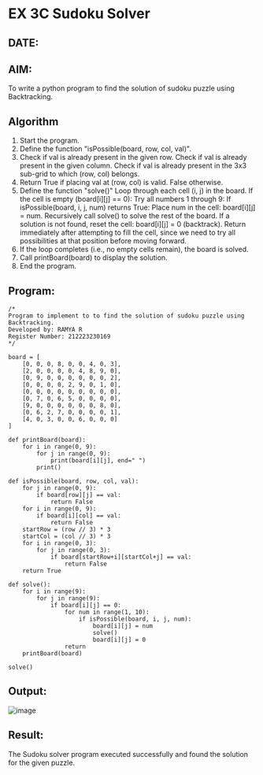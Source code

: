 # EX 3C Sudoku Solver
## DATE:
## AIM:
To write a python program to find the solution of sudoku puzzle using Backtracking.


## Algorithm
1. Start the program.
2. Define the function "isPossible(board, row, col, val)".
3. Check if val is already present in the given row. Check if val is already present in the given column. Check if val is already present in the 3x3 sub-grid to which (row, col) belongs.
4. Return True if placing val at (row, col) is valid. False otherwise.
5. Define the function "solve()" Loop through each cell (i, j) in the board. If the cell is empty (board[i][j] == 0): Try all numbers 1 through 9: If isPossible(board, i, j, num) returns True: Place num in the cell: board[i][j] = num. Recursively call solve() to solve the rest of the board. If a solution is not found, reset the cell: board[i][j] = 0 (backtrack). Return immediately after attempting to fill the cell, since we need to try all possibilities at that position before moving forward.
6. If the loop completes (i.e., no empty cells remain), the board is solved.
7. Call printBoard(board) to display the solution.
8. End the program.  

## Program:
```
/*
Program to implement to to find the solution of sudoku puzzle using Backtracking.
Developed by: RAMYA R
Register Number: 212223230169
*/
```
```
board = [
    [0, 0, 0, 8, 0, 0, 4, 0, 3],
    [2, 0, 0, 0, 0, 4, 8, 9, 0],
    [0, 9, 0, 0, 0, 0, 0, 0, 2],
    [0, 0, 0, 0, 2, 9, 0, 1, 0],
    [0, 0, 0, 0, 0, 0, 0, 0, 0],
    [0, 7, 0, 6, 5, 0, 0, 0, 0],
    [9, 0, 0, 0, 0, 0, 0, 8, 0],
    [0, 6, 2, 7, 0, 0, 0, 0, 1],
    [4, 0, 3, 0, 0, 6, 0, 0, 0]
]

def printBoard(board):
    for i in range(0, 9):
        for j in range(0, 9):
            print(board[i][j], end=" ")
        print()

def isPossible(board, row, col, val):
    for j in range(0, 9):
        if board[row][j] == val:
            return False
    for i in range(0, 9):
        if board[i][col] == val:
            return False
    startRow = (row // 3) * 3
    startCol = (col // 3) * 3
    for i in range(0, 3):
        for j in range(0, 3):
            if board[startRow+i][startCol+j] == val:
                return False
    return True

def solve():    
    for i in range(9):
        for j in range(9):
            if board[i][j] == 0:
                for num in range(1, 10):
                    if isPossible(board, i, j, num):
                        board[i][j] = num
                        solve()  
                        board[i][j] = 0  
                return
    printBoard(board)
    
solve()
```
## Output:

![image](https://github.com/user-attachments/assets/36bb9c26-a645-47f1-9e7f-632ea054d141)


## Result:
The Sudoku solver program executed successfully and found the solution for the given puzzle.
